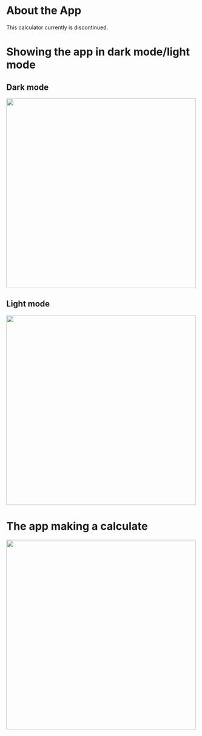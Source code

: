 # About the App
This calculator currently is discontinued.

# Showing the app in dark mode/light mode

## Dark mode
<img src="https://imgur.com/CMibinI.png" width=500 height=500 /> 

## Light mode
<img src="https://imgur.com/TEYpVlz.png" width=500 height=500 /> 

# The app making a calculate

<img src="https://imgur.com/dRfMrDE.png" width=500 height=500 />
